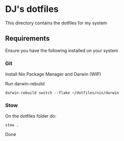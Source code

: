 # DJ's dotfiles

This directory contains the dotfiles for my system

## Requirements

Ensure you have the following installed on your system

### Git

Install Nix Package Manager and Darwin (WIP)

Run darwin-rebuild 


```
darwin-rebuild switch --flake ~/dotfiles/nix/darwin
```


### Stow

On the dotfiles folder do:
```
stow .
```

Done
